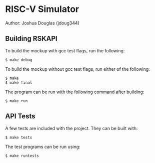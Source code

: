 # RISC-V Simulator
Author: Joshua Douglas (jdoug344)

## Building RSKAPI
To build the mockup with gcc test flags, run the following:
```
$ make debug
```

To build the mockup without gcc test flags, run either of the following:
```
$ make
$ make final
```

The program can be run with the following command after building:
```
$ make run
```

## API Tests
A few tests are included with the project. They can be built with:
```
$ make tests
```

The test programs can be run using:
```
$ make runtests
```
